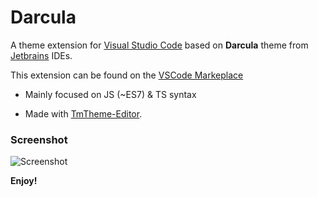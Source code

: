 # Darcula
A theme extension for [Visual Studio Code](https://code.visualstudio.com) based on **Darcula** theme from [Jetbrains](https://www.jetbrains.com) IDEs.

This extension can be found on the [VSCode Markeplace](https://marketplace.visualstudio.com/items?itemName=rokoroku.vscode-theme-darcula)

- Mainly focused on JS (~ES7) & TS syntax

- Made with [TmTheme-Editor](http://tmtheme-editor.herokuapp.com).



### Screenshot
![Screenshot](https://github.com/rokoroku/vscode-theme-darcula/raw/master/screenshot.png)

**Enjoy!**